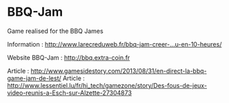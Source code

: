 BBQ-Jam
=======

Game realised for the BBQ James

Information : http://www.larecreduweb.fr/bbq-jam-creer-…u-en-10-heures/

Website BBQ-Jam : http://bbq.extra-coin.fr

Article : http://www.gamesidestory.com/2013/08/31/en-direct-la-bbq-game-jam-de-lest/
Article : http://www.lessentiel.lu/fr/hi_tech/gamezone/story/Des-fous-de-jeux-video-reunis-a-Esch-sur-Alzette-27304873
